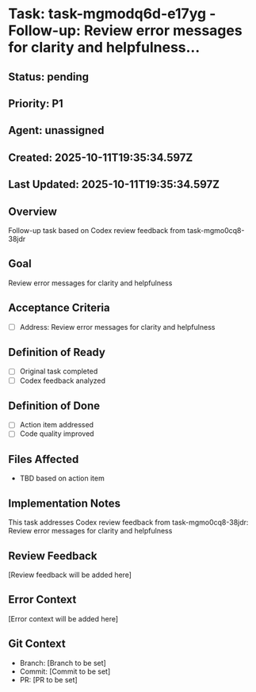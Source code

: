 # Task: task-mgmodq6d-e17yg - Follow-up: Review error messages for clarity and helpfulness...

## Status: pending

## Priority: P1

## Agent: unassigned

## Created: 2025-10-11T19:35:34.597Z
## Last Updated: 2025-10-11T19:35:34.597Z

## Overview
Follow-up task based on Codex review feedback from task-mgmo0cq8-38jdr

## Goal
Review error messages for clarity and helpfulness

## Acceptance Criteria
- [ ] Address: Review error messages for clarity and helpfulness

## Definition of Ready
- [ ] Original task completed
- [ ] Codex feedback analyzed

## Definition of Done
- [ ] Action item addressed
- [ ] Code quality improved

## Files Affected
- TBD based on action item

## Implementation Notes
This task addresses Codex review feedback from task-mgmo0cq8-38jdr: Review error messages for clarity and helpfulness

## Review Feedback
[Review feedback will be added here]

## Error Context
[Error context will be added here]

## Git Context
- Branch: [Branch to be set]
- Commit: [Commit to be set]
- PR: [PR to be set]
